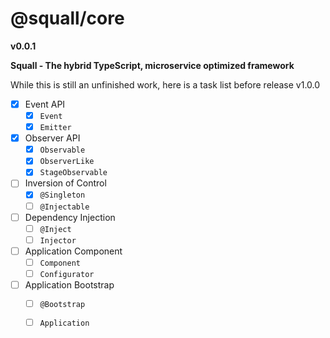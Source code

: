 # @squall/core

**v0.0.1**

**Squall - The hybrid TypeScript, microservice optimized framework**

While this is still an unfinished work, here is a task list before release v1.0.0

- [x] Event API
  - [x] `Event`
  - [x] `Emitter`
- [x] Observer API
  - [x] `Observable`
  - [x] `ObserverLike`
  - [x] `StageObservable`
- [ ] Inversion of Control
  - [x] `@Singleton`
  - [ ] `@Injectable`
- [ ] Dependency Injection
  - [ ] `@Inject`
  - [ ] `Injector`
- [ ] Application Component
  - [ ] `Component`
  - [ ] `Configurator`
- [ ] Application Bootstrap
  - [ ] `@Bootstrap`
  - [ ] `Application`

